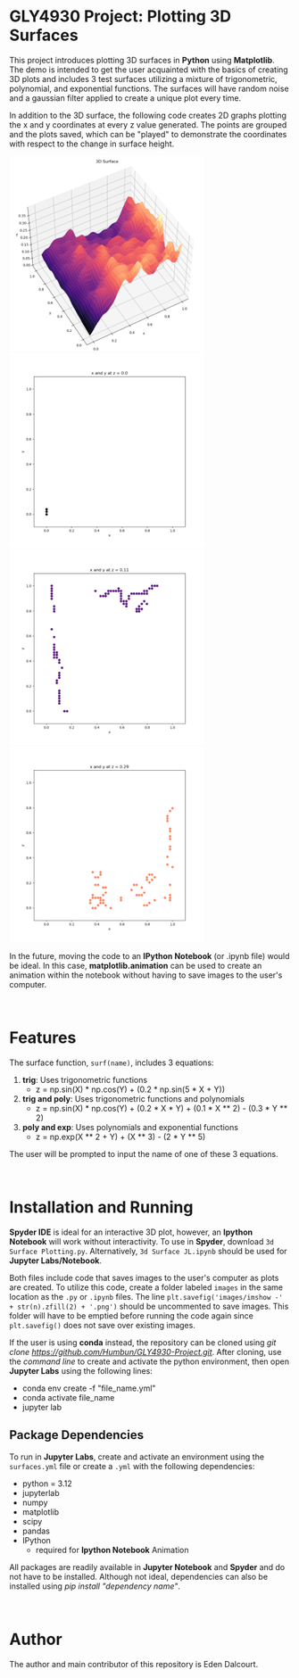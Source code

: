 # GLY4930 Project: Plotting 3D Surfaces





This project introduces plotting 3D surfaces in **Python** using **Matplotlib**. The demo is intended to get the user acquainted with the basics of creating 3D plots and includes 3 test surfaces utilizing a mixture of trigonometric, polynomial, and exponential functions. The surfaces will have random noise and a gaussian filter applied to create a unique plot every time. 



In addition to the 3D surface, the following code creates 2D graphs plotting the x and y coordinates at every z value generated. The points are grouped and the plots saved, which can be "played" to demonstrate the coordinates with respect to the change in surface height.


<p float="left">
  <img src="\example_images\trig_surface_example.png" width="350" />
  <img src="\example_images\imshow -00.png" width="350" />
  <img src="\example_images\imshow -11.png" width="350" /> 
  <img src="\example_images\imshow -29.png" width="350" />
</p>





In the future, moving the code to an **IPython Notebook** (or .ipynb file) would be ideal. In this case, **matplotlib.animation** can be used to create an animation within the notebook without having to save images to the user's computer. 


&nbsp;   

# Features



The surface function, `surf(name)`, includes 3 equations:



1. **trig**: Uses trigonometric functions
   - z = np.sin(X) \* np.cos(Y) + (0.2 \* np.sin(5 \* X + Y))
3. **trig and poly**: Uses trigonometric functions and polynomials
   - z = np.sin(X) \* np.cos(Y) + (0.2 \* X \* Y) + (0.1 \* X \*\* 2) - (0.3 \* Y \*\* 2)
5. **poly and exp**: Uses polynomials and exponential functions
   - z = np.exp(X \*\* 2 + Y) + (X \*\* 3) - (2 \* Y \*\* 5)


The user will be prompted to input the name of one of these 3 equations. 

&nbsp;      

# Installation and Running

**Spyder IDE** is ideal for an interactive 3D plot, however, an **Ipython Notebook** will work without interactivity. To use in **Spyder**, download `3d Surface Plotting.py`. Alternatively, `3d Surface JL.ipynb` should be used for **Jupyter Labs/Notebook**.


Both files include code that saves images to the user's computer as plots are created. To utilize this code, create a folder labeled `images` in the same location as the `.py` or `.ipynb` files. The line `plt.savefig('images/imshow -' + str(n).zfill(2) + '.png')` should be uncommented to save images. This folder will have to be emptied before running the code again since `plt.savefig()` does not save over existing images.


If the user is using **conda** instead, the repository can be cloned using *git clone https://github.com/Humbun/GLY4930-Project.git*. After cloning, use the *command line* to create and activate the python environment, then open **Jupyter Labs** using the following lines:
* conda env create -f "file_name.yml"
* conda activate file_name
* jupyter lab


## Package Dependencies

To run in **Jupyter Labs**, create and activate an environment using the `surfaces.yml` file or create a `.yml` with the following dependencies:

* python = 3.12
* jupyterlab
* numpy
* matplotlib
* scipy
* pandas
* IPython
  * required for **Ipython Notebook** Animation
 
All packages are readily available in **Jupyter Notebook** and **Spyder** and do not have to be installed. Although not ideal, dependencies can also be installed using *pip install "dependency name"*.

&nbsp;   

# Author

The author and main contributor of this repository is Eden Dalcourt.

